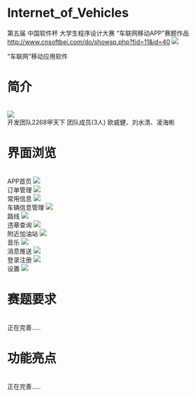 # Internet_of_Vehicles

第五届 中国软件杯 大学生程序设计大赛 “车联网移动APP”赛题作品 http://www.cnsoftbei.com/do/showsp.php?fid=11&id=40
<img src="https://github.com/kennyouyang/Internet_of_Vehicles/blob/master/show/newcnsoft_01_01_02_01.jpg">


“车联网”移动应用软件

<h1>简介</h1>
<br>
<img src="https://github.com/kennyouyang/Internet_of_Vehicles/blob/master/logo.png">
<br>
开发团队2268甲天下 团队成员(3人) 
欧威健、刘水清、凌海彬
<h1>界面浏览</h1>
<br>APP首页
<img src="https://github.com/kennyouyang/Internet_of_Vehicles/blob/gh-pages/show/%E9%99%84%E8%BF%91%E5%8A%A0%E6%B2%B9%E7%AB%992.gif">
 <br>订单管理
 <img src="https://github.com/yan647/Internet_of_Vehicles/blob/master/show/%E8%AE%A2%E5%8D%95%E7%AE%A1%E7%90%86.gif">
<br>常用信息
 <img src="https://github.com/yan647/Internet_of_Vehicles/blob/master/show/%E5%B8%B8%E7%94%A8%E4%BF%A1%E6%81%AF.gif">
<br>车辆信息管理
 <img src="https://github.com/yan647/Internet_of_Vehicles/blob/master/show/%E8%BD%A6%E8%BE%86%E4%BF%A1%E6%81%AF%E7%AE%A1%E7%90%86.gif">
 <br>路线
 <img src="https://github.com/yan647/Internet_of_Vehicles/blob/master/show/%E8%B7%AF%E7%BA%BF.gif">
 <br>违章查询
 <img src="https://github.com/yan647/Internet_of_Vehicles/blob/master/show/%E8%BF%9D%E7%AB%A0%E6%9F%A5%E8%AF%A2.gif">
 <br>附近加油站
 <img src="https://github.com/yan647/Internet_of_Vehicles/blob/master/show/%E9%99%84%E8%BF%91%E5%8A%A0%E6%B2%B9%E7%AB%99.gif">
 <br>音乐
 <img src="https://github.com/yan647/Internet_of_Vehicles/blob/master/show/%E9%9F%B3%E4%B9%90.gif">
 <br>消息推送
 <img src="https://github.com/yan647/Internet_of_Vehicles/blob/master/show/%E6%B6%88%E6%81%AF%E6%8E%A8%E9%80%81.gif">
 <br>登录注册
 <img src="https://github.com/yan647/Internet_of_Vehicles/blob/master/show/%E7%99%BB%E5%BD%95%E6%B3%A8%E5%86%8C.gif">
 <br>设置
 <img src="https://github.com/yan647/Internet_of_Vehicles/blob/master/show/%E8%AE%BE%E7%BD%AE.gif">

<h1>赛题要求</h1>
 <br>
正在完善.....
<h1>功能亮点</h1>
 <br>
正在完善.....
